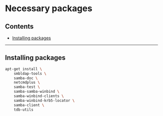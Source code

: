 # Necessary packages


## Contents

* [Installing packages](#installing-packages)

* * *


## Installing packages

```sh
apt-get install \
	smbldap-tools \
	samba-doc \
	netcmdplus \
	samba-test \
	samba-samba-winbind \
	samba-winbind-clients \
	samba-winbind-krb5-locator \
	samba-client \
	tdb-utils
```

